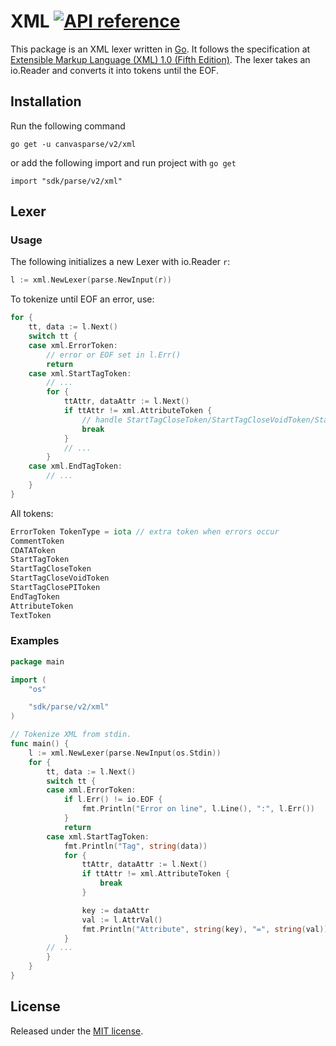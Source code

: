 # XML [![API reference](https://img.shields.io/badge/godoc-reference-5272B4)](https://pkg.go.dev/canvasparse/v2/xml?tab=doc)

This package is an XML lexer written in [Go][1]. It follows the specification at [Extensible Markup Language (XML) 1.0 (Fifth Edition)](http://www.w3.org/TR/REC-xml/). The lexer takes an io.Reader and converts it into tokens until the EOF.

## Installation
Run the following command

	go get -u canvasparse/v2/xml

or add the following import and run project with `go get`

	import "sdk/parse/v2/xml"

## Lexer
### Usage
The following initializes a new Lexer with io.Reader `r`:
``` go
l := xml.NewLexer(parse.NewInput(r))
```

To tokenize until EOF an error, use:
``` go
for {
	tt, data := l.Next()
	switch tt {
	case xml.ErrorToken:
		// error or EOF set in l.Err()
		return
	case xml.StartTagToken:
		// ...
		for {
			ttAttr, dataAttr := l.Next()
			if ttAttr != xml.AttributeToken {
				// handle StartTagCloseToken/StartTagCloseVoidToken/StartTagClosePIToken
				break
			}
			// ...
		}
	case xml.EndTagToken:
		// ...
	}
}
```

All tokens:
``` go
ErrorToken TokenType = iota // extra token when errors occur
CommentToken
CDATAToken
StartTagToken
StartTagCloseToken
StartTagCloseVoidToken
StartTagClosePIToken
EndTagToken
AttributeToken
TextToken
```

### Examples
``` go
package main

import (
	"os"

	"sdk/parse/v2/xml"
)

// Tokenize XML from stdin.
func main() {
	l := xml.NewLexer(parse.NewInput(os.Stdin))
	for {
		tt, data := l.Next()
		switch tt {
		case xml.ErrorToken:
			if l.Err() != io.EOF {
				fmt.Println("Error on line", l.Line(), ":", l.Err())
			}
			return
		case xml.StartTagToken:
			fmt.Println("Tag", string(data))
			for {
				ttAttr, dataAttr := l.Next()
				if ttAttr != xml.AttributeToken {
					break
				}

				key := dataAttr
				val := l.AttrVal()
				fmt.Println("Attribute", string(key), "=", string(val))
			}
		// ...
		}
	}
}
```

## License
Released under the [MIT license](https://canvasparse/blob/master/LICENSE.md).

[1]: http://golang.org/ "Go Language"

